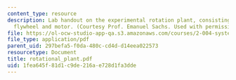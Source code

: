 ```yaml
---
content_type: resource
description: Lab handout on the experimental rotation plant, consisting of a rotational
  flywheel and motor. (Courtesy Prof. Emanuel Sachs. Used with permission.)
file: https://ol-ocw-studio-app-qa.s3.amazonaws.com/courses/2-004-systems-modeling-and-control-ii-fall-2007/1fea645f81d1c9de216ae728d1fa3dde_rotational_plant.pdf
file_type: application/pdf
parent_uid: 297befa5-f0da-480c-cd4d-d14eea022573
resourcetype: Document
title: rotational_plant.pdf
uid: 1fea645f-81d1-c9de-216a-e728d1fa3dde
---
```


